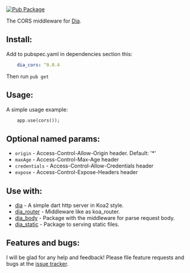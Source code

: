 <a href="https://pub.dartlang.org/packages/dia_cors">  
    <img src="https://img.shields.io/pub/v/dia_cors.svg"  
      alt="Pub Package" />  
</a>

The CORS middleware for [Dia](https://github.com/unger1984/dia).

## Install:

Add to pubspec.yaml in dependencies section this:

```yaml
    dia_cors: ^0.0.4
```

Then run `pub get`

## Usage:

A simple usage example:

```dart
    app.use(cors());
```

## Optional named params:

* `origin` - Access-Control-Allow-Origin header. Default: '*'
* `maxAge` - Access-Control-Max-Age header
* `credentials` - Access-Control-Allow-Credentials header
* `expose` - Access-Control-Expose-Headers header

## Use with:

* [dia](https://github.com/unger1984/dia) - A simple dart http server in Koa2 style.
* [dia_router](https://github.com/unger1984/dia_router) - Middleware like as koa_router.
* [dia_body](https://github.com/unger1984/dia_body) - Package with the middleware for parse request body.
* [dia_static](https://github.com/unger1984/dia_static) - Package to serving static files.

## Features and bugs:

I will be glad for any help and feedback!
Please file feature requests and bugs at the [issue tracker][tracker].

[tracker]: https://github.com/unger1984/dia_cors/issues
